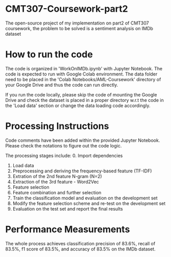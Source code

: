 # CMT307-Coursework-part2
The open-source project of my implementation on part2 of CMT307 coursework, the problem to be solved is a sentiment analysis on IMDb dataset

# How to run the code
The code is organized in 'WorkOnIMDb.ipynb' with Jupyter Notebook.
The code is expected to run with Google Colab environment. 
The data folder need to be placed in the 'Colab Notebooks/AML-Coursework' directory of your Google Drive and thus the code can run directly.

If you run the code locally, please skip the code of mounting the Google Drive and check the dataset is placed in a proper directory w.r.t the code in the 'Load data' section or change the data loading code accordingly. 

# Processing Instructions
Code comments have been added within the provided Jupyter Notebook. Please check the notations to figure out the code logic.

The processing stages include:
0. Import dependencies
1. Load data
2. Preprocessing and deriving the frequency-based feature (TF-IDF)
3. Extration of the 2nd feature N-gram (N=2)
4. Extraction of the 3rd feature - Word2Vec
5. Feature selection
6. Feature combination and further selection
7. Train the classification model and evaluation on the development set
8. Modify the feature selection scheme and re-test on the development set
9. Evaluation on the test set and report the final results

# Performance Measurements
The whole process achieves classification precision of 83.6%, recall of 83.5%, f1 score of 83.5%, and accuracy of 83.5% on the IMDb dataset.
